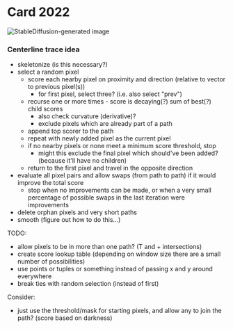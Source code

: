 # Card 2022

![StableDiffusion-generated image](../Bitmaps/00297-2545456731-christmas%20star%20over%20Bethlehem%20by%20_moebius_.png)

### Centerline trace idea

* skeletonize (is this necessary?)
* select a random pixel
    * score each nearby pixel on proximity and direction (relative to vector to previous pixel(s))
        * for first pixel, select three? (i.e. also select "prev")
    * recurse one or more times - score is decaying(?) sum of best(?) child scores
        * also check curvature (derivative)?
        * exclude pixels which are already part of a path
    * append top scorer to the path
    * repeat with newly added pixel as the current pixel
    * if no nearby pixels or none meet a minimum score threshold, stop
        * might this exclude the final pixel which should've been added? (because it'll have no children)
    * return to the first pixel and travel in the opposite direction
* evaluate all pixel pairs and allow swaps (from path to path) if it would improve the total score
    * stop when no improvements can be made, or when a very small percentage of possible swaps in the last iteration were improvements
* delete orphan pixels and very short paths
* smooth (figure out how to do this...)

TODO:

* allow pixels to be in more than one path? (T and + intersections)
* create score lookup table (depending on window size there are a small number of possibilities)
* use points or tuples or something instead of passing x and y around everywhere
* break ties with random selection (instead of first)

Consider:

* just use the threshold/mask for starting pixels, and allow any to join the path? (score based on darkness)